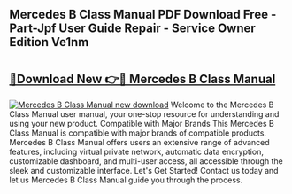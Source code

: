## Mercedes B Class Manual PDF Download Free - Part-Jpf User Guide Repair - Service Owner Edition Ve1nm

# <h2><a href="http://cf25281.oget.top/?id=Mercedes+B+Class+Manual">🔗Download New 👉🔴 Mercedes B Class Manual</a></h2>

[![Mercedes B Class Manual new download](https://i.imgur.com/5g1atiW.png)](http://cf25281.oget.top/?id=Mercedes+B+Class+Manual)
Welcome to the Mercedes B Class Manual user manual, your one-stop resource for understanding and using your new product. Compatible with Major Brands This Mercedes B Class Manual is compatible with major brands of compatible products. Mercedes B Class Manual offers users an extensive range of advanced features, including virtual private network, automatic data encryption, customizable dashboard, and multi-user access, all accessible through the sleek and customizable interface. Let's Get Started! Contact us today and let us Mercedes B Class Manual guide you through the process.
